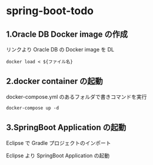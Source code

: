 # spring-boot-todo

## 1.Oracle DB Docker image の作成
   リンクより Oracle DB の Docker image を DL
   
   `docker load < ${ファイル名}`


## 2.docker container の起動
  docker-compose.yml のあるフォルダで書きコマンドを実行
  
  `docker-compose up -d`
  
  
## 3.SpringBoot Application の起動
   Eclipse で Gradle プロジェクトのインポート
   
   Eclipse より SpringBoot Application の起動
